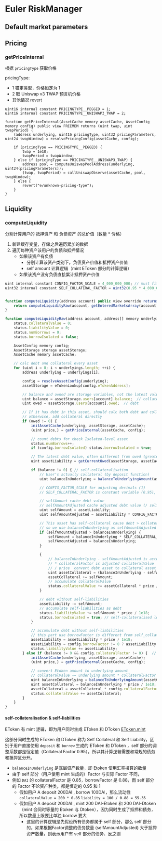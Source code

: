 # Euler RiskManager

## Default market parameters

## Pricing

### getPriceInternal

根据 `pricingType` 获取价格

pricingType:

- 1 锚定类型，价格恒定为 1
- 2 取 Uniswap v3 TWAP 预言机价格
- 其他情况 revert

```solidity
uint16 internal constant PRICINGTYPE__PEGGED = 1;
uint16 internal constant PRICINGTYPE__UNISWAP3_TWAP = 2;

function getPriceInternal(AssetCache memory assetCache, AssetConfig memory config) public view FREEMEM returns (uint twap, uint twapPeriod) {
    (address underlying, uint16 pricingType, uint32 pricingParameters, uint24 twapWindow) = resolvePricingConfig(assetCache, config);

    if (pricingType == PRICINGTYPE__PEGGED) {
        twap = 1e18;
        twapPeriod = twapWindow;
    } else if (pricingType == PRICINGTYPE__UNISWAP3_TWAP) {
        address pool = computeUniswapPoolAddress(underlying, uint24(pricingParameters));
        (twap, twapPeriod) = callUniswapObserve(assetCache, pool, twapWindow);
    } else {
        revert("e/unknown-pricing-type");
    }
}
```

## Liquidity

### computeLiquidity

分别计算用户的 抵押资产 和 负债资产 的总价值（数量 \* 价格）

1. 新建缓存变量，存储之后遍历累加的数据
2. 遍历每种资产该用户的负债和抵押情况
   - 如果该资产有负债
     - 分别计算该资产类别下，负债资产价值和抵押资产价值
     - self amount 计算逻辑（mint EToken 部分的计算逻辑）
   - 如果该资产没有负债直接累计抵押资产价值

```ts
uint internal constant CONFIG_FACTOR_SCALE = 4_000_000_000; // must fit into a uint32
uint32 internal constant SELF_COLLATERAL_FACTOR = uint32(0.95 * 4_000_000_000);


function computeLiquidity(address account) public view override returns (LiquidityStatus memory) {
    return computeLiquidityRaw(account, getEnteredMarketsArray(account));
}

function computeLiquidityRaw(address account, address[] memory underlyings) private view returns (LiquidityStatus memory status) {
    status.collateralValue = 0;
    status.liabilityValue = 0;
    status.numBorrows = 0;
    status.borrowIsolated = false;

    AssetConfig memory config;
    AssetStorage storage assetStorage;
    AssetCache memory assetCache;

    // calc debt and collateral every asset
    for (uint i = 0; i < underlyings.length; ++i) {
        address underlying = underlyings[i];

        config = resolveAssetConfig(underlying);
        assetStorage = eTokenLookup[config.eTokenAddress];

        // balance and owned are storage variables, not the latest value
        uint balance = assetStorage.users[account].balance;  // collateral
        uint owed = assetStorage.users[account].owed;  // debt

        // If it has debt in this asset, should calc both debt and collateral,
        // otherwise, add collateral directly
        if (owed != 0) {
            initAssetCache(underlying, assetStorage, assetCache);
            (uint price,) = getPriceInternal(assetCache, config);

            // count debts for check Isolated-level asset
            status.numBorrows++;
            if (config.borrowIsolated) status.borrowIsolated = true;

            // The latest debt value, often different from owed (greater)
            uint assetLiability = getCurrentOwed(assetStorage, assetCache, account);

            if (balance != 0) { // self-collateralisation
                // User's actually collateral (by deposit function)
                uint balanceInUnderlying = balanceToUnderlyingAmount(assetCache, balance);

                // CONFIG_FACTOR_SCALE for adjusting decimals (1)
                // SELF_COLLATERAL_FACTOR is constant variable (0.95), always less than collateral_factor

                // selfAmount cache debt value
                // selfAmountAdjusted cache adjusted debt value (/ self_collateral_factor)
                uint selfAmount = assetLiability;
                uint selfAmountAdjusted = assetLiability * CONFIG_FACTOR_SCALE / SELF_COLLATERAL_FACTOR;

                // This asset has self-collateral cause debt > collateral,
                // so we use balanceInUnderlying as selfAmountAdjusted
                if (selfAmountAdjusted > balanceInUnderlying) {
                    selfAmount = balanceInUnderlying * SELF_COLLATERAL_FACTOR / CONFIG_FACTOR_SCALE;
                    selfAmountAdjusted = balanceInUnderlying;
                }

                {
                    // balanceInUnderlying - selfAmountAdjusted is actually collateral (without self-collateralization)
                    // * collateralFactor is adjusted collateralValue
                    // / price  convert debt asset to collateral asset
                    uint assetCollateral = (balanceInUnderlying - selfAmountAdjusted) * config.collateralFactor / CONFIG_FACTOR_SCALE;
                    assetCollateral += selfAmount;
                    // accumulate collateralValue
                    status.collateralValue += assetCollateral * price / 1e18;
                }

                // debt without self-liabilities
                assetLiability -= selfAmount;
                // accumulate self-liabilities as debt
                status.liabilityValue += selfAmount * price / 1e18;
                status.borrowIsolated = true; // self-collateralised loans are always isolated
            }

            // accumulate debt without self-liabilities
            // this part use borrowFactor is different from self_collateral_factor (constant 0.95)
            assetLiability = assetLiability * price / 1e18;
            assetLiability = config.borrowFactor != 0 ? assetLiability * CONFIG_FACTOR_SCALE / config.borrowFactor : MAX_SANE_DEBT_AMOUNT;
            status.liabilityValue += assetLiability;
        } else if (balance != 0 && config.collateralFactor != 0) {  // collateralFactor = 0, not as liquidity
            initAssetCache(underlying, assetStorage, assetCache);
            (uint price,) = getPriceInternal(assetCache, config);

            // convert Etoken amount to underlying amount
            // collateralValue += underlying amount * collateralFactor
            uint balanceInUnderlying = balanceToUnderlyingAmount(assetCache, balance);
            uint assetCollateral = balanceInUnderlying * price / 1e18;
            assetCollateral = assetCollateral * config.collateralFactor / CONFIG_FACTOR_SCALE;
            status.collateralValue += assetCollateral;
        }
    }
}
```

#### self-collateralisation & self-liabilities

EToken 有 mint 逻辑，即为用户同时生成 EToken 和 DToken [EToken.mint](./EToken.md#mint)

这部分同时生成的 EToken 和 DToken 称为 Self Collateral 和 Self Liability，区别于用户直接使用 `deposit` 和 `borrow` 生成的 EToken 和 DToken ，self 部分的调整系数都是恒定值（Collateral Factor 0.95）。所以其计算逻辑需要和常规的债务和抵押区分开。

- `balanceInUnderlying` 是底层资产数量，即 Etoken 使用汇率换算的数量
- 由于 self 部分（用户使用 mint 生成的）Factor 与实际 Factor 不同，
- 例如 `DAI` 的 collateralFactor 是 0.85，borrowFactor 是 0.88，而 self 部分的 Factor 不论资产种类，都是恒定的 0.95 和 1
  - 假如用户 A deposit 200DAI , borrow 100DAI，那么流动性 `collateralValue = 200 * 0.85` `liability = 100 / 0.88 = 55.35`
  - 假如用户 A deposit 200DAI , mint 200 DAI-Etoken 和 200 DAI-Dtoken （mint 会同时等量的 Etoken 与 Dtoken），因为同时生成了抵押和债务，所以数量上限要比单独 borrow 要大
    - 这里的计算逻辑是先假设所有债务都属于 self 部分，那么 self 部分的，如果根据Factor调整的债务数量 (selfAmountAdjusted) 大于抵押资产数量，则表示用户有 self 部分的债务，反之则
